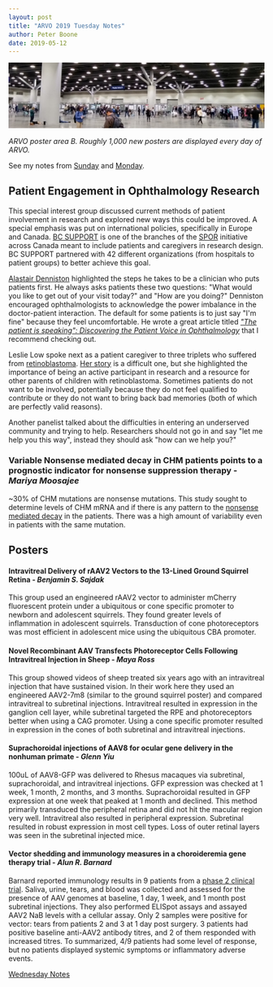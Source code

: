 ```yaml
---
layout: post
title: "ARVO 2019 Tuesday Notes"
author: Peter Boone
date: 2019-05-12
---
```


![Poster Area B](/imgs/arvo-2019/2019-05-02-poster-area-b.jpg)

*ARVO poster area B. Roughly 1,000 new posters are displayed every day of ARVO.*

See my notes from [Sunday](https://boonepeter.github.io/2019/05/11/arvo-2019-sunday-notes.html) and [Monday](https://boonepeter.github.io/2019/05/11/arvo-2019-monday-notes.html).

## Patient Engagement in Ophthalmology Research
This special interest group discussed current methods of patient involvement in research and explored new ways this could be improved. A special emphasis was put on international policies, specifically in Europe and Canada. [BC SUPPORT](https://bcsupportunit.ca/) is one of the branches of the [SPOR](http://www.cihr-irsc.gc.ca/e/44000.html) initiative across Canada meant to include patients and caregivers in research design. BC SUPPORT partnered with 42 different organizations (from hospitals to patient groups) to better achieve this goal. 

[Alastair Denniston](https://www.birmingham.ac.uk/staff/profiles/inflammation-ageing/denniston-alastair.aspx) highlighted the steps he takes to be a clinician who puts patients first. He always asks patients these two questions: "What would you like to get out of your visit today?" and "How are you doing?" Denniston encouraged ophthalmologists to acknowledge the power imbalance in the doctor-patient interaction. The default for some patients is to just say "I'm fine" because they feel uncomfortable. He wrote a great article titled [*"The patient is speaking": Discovering the Patient Voice in Ophthalmology*](https://bjo.bmj.com/content/101/6/700) that I recommend checking out. 

Leslie Low spoke next as a patient caregiver to three triplets who suffered from [retinoblastoma](https://en.wikipedia.org/wiki/Retinoblastoma). [Her story](http://lows-lowdown.blogspot.com/p/the-story.html) is a difficult one, but she highlighted the importance of being an active participant in research and a resource for other parents of children with retinoblastoma. Sometimes patients do not want to be involved, potentially because they do not feel qualified to contribute or they do not want to bring back bad memories (both of which are perfectly valid reasons).

Another panelist talked about the difficulties in entering an underserved community and trying to help. Researchers should not go in and say "let me help you this way", instead they should ask "how can we help you?"


### Variable Nonsense mediated decay in CHM patients points to a prognostic indicator for nonsense suppression therapy - *Mariya Moosajee*
~30% of CHM mutations are nonsense mutations. This study sought to determine levels of CHM mRNA and if there is any pattern to the [nonsense mediated decay](https://en.wikipedia.org/wiki/Nonsense-mediated_decay) in the patients. There was a high amount of variability even in patients with the same mutation. 




## Posters
#### Intravitreal Delivery of rAAV2 Vectors to the 13-Lined Ground Squirrel Retina - *Benjamin S. Sajdak*
This group used an engineered rAAV2 vector to administer mCherry fluorescent protein under a ubiquitous or cone specific promoter to newborn and adolescent squirrels. They found greater levels of inflammation in adolescent squirrels. Transduction of cone photoreceptors was most efficient in adolescent mice using the ubiquitous CBA promoter. 

#### Novel Recombinant AAV Transfects Photoreceptor Cells Following Intravitreal Injection in Sheep - *Maya Ross*
This group showed videos of sheep treated six years ago with an intravitreal injection that have sustained vision. In their work here they used an engineered AAV2-7m8 (similar to the ground squirrel poster) and compared intravitreal to subretinal injections. Intravitreal resulted in expression in the ganglion cell layer, while subretinal targeted the RPE and photoreceptors better when using a CAG promoter. Using a cone specific promoter resulted in expression in the cones of both subretinal and intravitreal injections. 

#### Suprachoroidal injections of AAV8 for ocular gene delivery in the nonhuman primate - *Glenn Yiu*
100uL of AAV8-GFP was delivered to Rhesus macaques via subretinal, suprachoroidal, and intravitreal injections. GFP expression was checked at 1 week, 1 month, 2 months, and 3 months. Suprachoroidal resulted in GFP expression at one week that peaked at 1 month and declined. This method primarily transduced the peripheral retina and did not hit the macular region very well. Intravitreal also resulted in peripheral expression. Subretinal resulted in robust expression in most cell types. Loss of outer retinal layers was seen in the subretinal injected mice. 

#### Vector shedding and immunology measures in a choroideremia gene therapy trial - *Alun R. Barnard*
Barnard reported immunology results in 9 patients from a [phase 2 clinical trial](https://clinicaltrials.gov/ct2/show/NCT02407678). Saliva, urine, tears, and blood was collected and assessed for the presence of AAV genomes at baseline, 1 day, 1 week, and 1 month post subretinal injections. They also performed ELISpot assays and assayed AAV2 NaB levels with a cellular assay. Only 2 samples were positive for vector: tears from patients 2 and 3 at 1 day post surgery. 3 patients had positive baseline anti-AAV2 antibody titres, and 2 of them responded with increased titres. To summarized, 4/9 patients had some level of response, but no patients displayed systemic symptoms or inflammatory adverse events. 


[Wednesday Notes](https://boonepeter.github.io/2019/05/12/arvo-2019-wednesday-notes.html)


